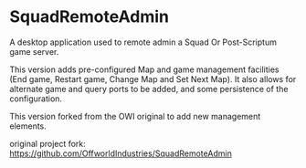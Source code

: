 # SquadRemoteAdmin
A desktop application used to remote admin a Squad Or Post-Scriptum game server.

This version adds pre-configured Map and game management facilities (End game, Restart game, Change Map and Set Next Map). It also allows for alternate game and query ports to be added, and some persistence of the configuration.

This version forked from the OWI original to add new management elements.

original project fork: https://github.com/OffworldIndustries/SquadRemoteAdmin
